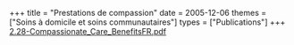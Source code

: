 +++
title = "Prestations de compassion"
date = 2005-12-06
themes = ["Soins à domicile et soins communautaires"]
types = ["Publications"]
+++
[2.28-Compassionate\_Care\_BenefitsFR.pdf](/files/2.28-Compassionate_Care_BenefitsFR.pdf)
